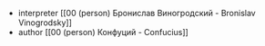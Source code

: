 - interpreter [[00 (person) Бронислав Виногродский - Bronislav Vinogrodsky]]
- author [[00 (person) Конфуций - Confucius]]